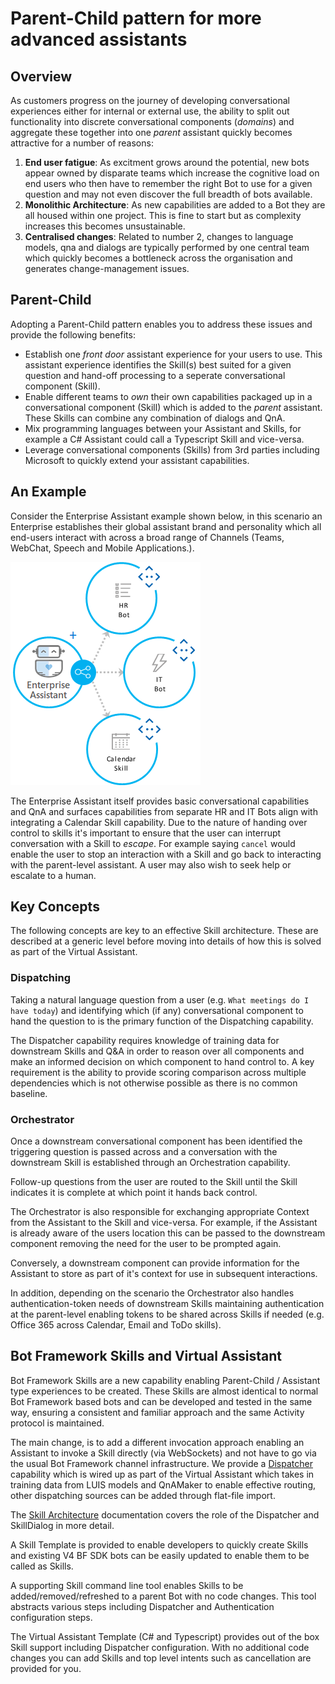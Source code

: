 # Parent-Child pattern for more advanced assistants

## Overview

As customers progress on the journey of developing conversational experiences either for internal or external use, the ability to split out functionality into discrete conversational components (*domains*) and aggregate these together into one *parent* assistant quickly becomes attractive for a number of reasons:

1. **End user fatigue**: As excitment grows around the potential, new bots appear owned by disparate teams which increase the cognitive load on end users who then have to remember the right Bot to use for a given question and may not even discover the full breadth of bots available.
2. **Monolithic Architecture**: As new capabilities are added to a Bot they are all housed within one project. This is fine to start but as complexity increases this becomes unsustainable.
3. **Centralised changes**: Related to number 2, changes to language models, qna and dialogs are typically performed by one central team which quickly becomes a bottleneck across the organisation and generates change-management issues.

## Parent-Child

Adopting a Parent-Child pattern enables you to address these issues and provide the following benefits:

- Establish one *front door* assistant experience for your users to use. This assistant experience identifies the Skill(s) best suited for a given question and hand-off processing to a seperate conversational component (Skill).
- Enable different teams to *own* their own capabilities packaged up in a conversational component (Skill) which is added to the *parent* assistant. These Skills can combine any combination of dialogs and QnA.
- Mix programming languages between your Assistant and Skills, for example a C# Assistant could call a Typescript Skill and vice-versa.
- Leverage conversational components (Skills) from 3rd parties including Microsoft to quickly extend your assistant capabilities.

## An Example

Consider the Enterprise Assistant example shown below, in this scenario an Enterprise establishes their global assistant brand and personality which all end-users interact with across a broad range of Channels (Teams, WebChat, Speech and Mobile Applications.).

![Enterprise Assistant Example](/docs/media/parentchildpattern-enterpriseassistant.png)

The Enterprise Assistant itself provides basic conversational capabilities and QnA and surfaces capabilities from separate HR and IT Bots align with integrating a Calendar Skill capability. Due to the nature of handing over control to skills it's important to ensure that the user can interrupt conversation with a Skill to *escape*. For example saying `cancel` would enable the user to stop an interaction with a Skill and go back to interacting with the parent-level assistant. A user may also wish to seek help or escalate to a human.

## Key Concepts

The following concepts are key to an effective Skill architecture. These are described at a generic level before moving into details of how this is solved as part of the Virtual Assistant.

### Dispatching

Taking a natural language question from a user (e.g. `What meetings do I have today`) and identifying which (if any) conversational component to hand the question to is the primary function of the Dispatching capability.

The Dispatcher capability requires knowledge of training data for downstream Skills and Q&A in order to reason over all components and make an informed decision on which component to hand control to. A key requirement is the ability to provide scoring comparison across multiple dependencies which is not otherwise possible as there is no common baseline.

### Orchestrator

Once a downstream conversational component has been identified the triggering question is passed across and a conversation with the downstream Skill is established through an Orchestration capability.

Follow-up questions from the user are routed to the Skill until the Skill indicates it is complete at which point it hands back control.

The Orchestrator is also responsible for exchanging appropriate Context from the Assistant to the Skill and vice-versa. For example, if the Assistant is already aware of the users location this can be passed to the downstream component removing the need for the user to be prompted again.

Conversely, a downstream component can provide information for the Assistant to store as part of it's context for use in subsequent interactions.

In addition, depending on the scenario the Orchestrator also handles authentication-token needs of downstream Skills maintaining authentication at the parent-level enabling tokens to be shared across Skills if needed (e.g. Office 365 across Calendar, Email and ToDo skills).

## Bot Framework Skills and Virtual Assistant

Bot Framework Skills are a new capability enabling Parent-Child / Assistant type experiences to be created. These Skills are almost identical to normal Bot Framework based bots and can be developed and tested in the same way, ensuring a consistent and familiar approach and the same Activity protocol is maintained.

The main change, is to add a different invocation approach enabling an Assistant to invoke a Skill directly (via WebSockets) and not have to go via the usual Bot Framework channel infrastructure. We provide a [Dispatcher](https://docs.microsoft.com/en-us/azure/bot-service/bot-builder-tutorial-dispatch?view=azure-bot-service-4.0&tabs=cs) capability which is wired up as part of the Virtual Assistant which takes in training data from LUIS models and QnAMaker to enable effective routing, other dispatching sources can be added through flat-file import.

The [Skill Architecture](/docs/reference/skills/architecture.md) documentation covers the role of the Dispatcher and SkillDialog in more detail.

A Skill Template is provided to enable developers to quickly create Skills and existing V4 BF SDK bots can be easily updated to enable them to be called as Skills.

A supporting Skill command line tool enables Skills to be added/removed/refreshed to a parent Bot with no code changes. This tool abstracts various steps including Dispatcher and Authentication configuration steps.

The Virtual Assistant Template (C# and Typescript) provides out of the box Skill support including Dispatcher configuration. With no additional code changes you can add Skills and top level intents such as cancellation are provided for you.

